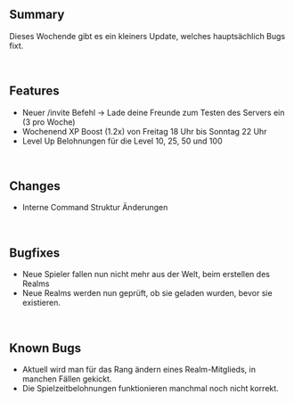 ## Summary

Dieses Wochende gibt es ein kleiners Update, welches hauptsächlich Bugs fixt.

<br>

## Features

-   Neuer /invite Befehl -> Lade deine Freunde zum Testen des Servers ein (3 pro Woche)
-   Wochenend XP Boost (1.2x) von Freitag 18 Uhr bis Sonntag 22 Uhr
-   Level Up Belohnungen für die Level 10, 25, 50 und 100

<br>

## Changes

-   Interne Command Struktur Änderungen

<br>

## Bugfixes

-   Neue Spieler fallen nun nicht mehr aus der Welt, beim erstellen des Realms
-   Neue Realms werden nun geprüft, ob sie geladen wurden, bevor sie existieren.

<br>

## Known Bugs

-   Aktuell wird man für das Rang ändern eines Realm-Mitglieds, in manchen Fällen gekickt.
-   Die Spielzeitbelohnungen funktionieren manchmal noch nicht korrekt.